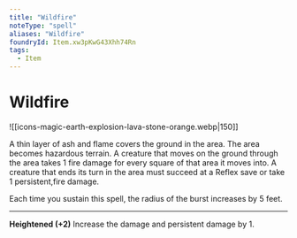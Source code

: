 ```yaml
---
title: "Wildfire"
noteType: "spell"
aliases: "Wildfire"
foundryId: Item.xw3pKwG43Xhh74Rn
tags:
  - Item
---
```


# Wildfire
![[icons-magic-earth-explosion-lava-stone-orange.webp|150]]

A thin layer of ash and flame covers the ground in the area. The area becomes hazardous terrain. A creature that moves on the ground through the area takes 1 fire damage for every square of that area it moves into. A creature that ends its turn in the area must succeed at a Reflex save or take 1 persistent,fire damage.

Each time you sustain this spell, the radius of the burst increases by 5 feet.

* * *

**Heightened (+2)** Increase the damage and persistent damage by 1.
